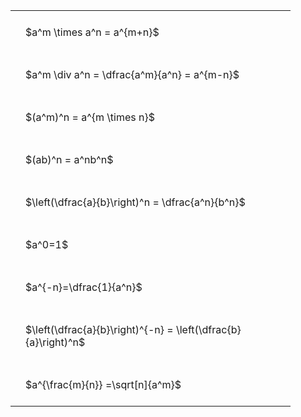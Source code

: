 ---
---

#  
<br>
<style type="text/css">
#T_05655 th.col_heading {
  text-align: left;
  font-size: 1em;
}
#T_05655 td {
  text-align: left;
  font-size: 1em;
  padding: 1.5em;
}
#T_05655_row0_col0, #T_05655_row1_col0, #T_05655_row2_col0, #T_05655_row3_col0, #T_05655_row4_col0, #T_05655_row5_col0, #T_05655_row6_col0, #T_05655_row7_col0, #T_05655_row8_col0 {
  width: 400px;
  white-space: pre-wrap;
}
</style>
<table id="T_05655">
  <thead>
  </thead>
  <tbody>
    <tr>
      <td id="T_05655_row0_col0" class="data row0 col0" >$a^m \times a^n = a^{m+n}$</td>
    </tr>
    <tr>
      <td id="T_05655_row1_col0" class="data row1 col0" >$a^m \div a^n = \dfrac{a^m}{a^n} = a^{m-n}$</td>
    </tr>
    <tr>
      <td id="T_05655_row2_col0" class="data row2 col0" >$(a^m)^n = a^{m \times n}$</td>
    </tr>
    <tr>
      <td id="T_05655_row3_col0" class="data row3 col0" >$(ab)^n = a^nb^n$</td>
    </tr>
    <tr>
      <td id="T_05655_row4_col0" class="data row4 col0" >$\left(\dfrac{a}{b}\right)^n = \dfrac{a^n}{b^n}$</td>
    </tr>
    <tr>
      <td id="T_05655_row5_col0" class="data row5 col0" >$a^0=1$</td>
    </tr>
    <tr>
      <td id="T_05655_row6_col0" class="data row6 col0" >$a^{-n}=\dfrac{1}{a^n}$</td>
    </tr>
    <tr>
      <td id="T_05655_row7_col0" class="data row7 col0" >$\left(\dfrac{a}{b}\right)^{-n} = \left(\dfrac{b}{a}\right)^n$</td>
    </tr>
    <tr>
      <td id="T_05655_row8_col0" class="data row8 col0" >$a^{\frac{m}{n}} =\sqrt[n]{a^m}$</td>
    </tr>
  </tbody>
</table>
